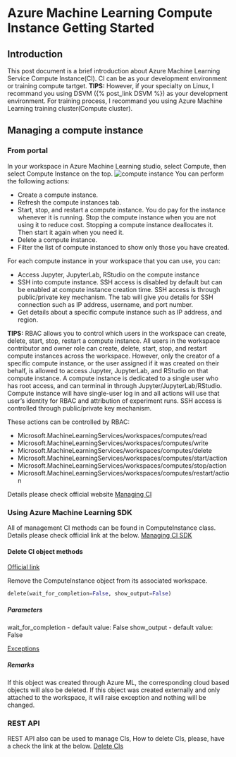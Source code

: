 # Azure Machine Learning Compute Instance Getting Started

## Introduction
This post document is a brief introduction about Azure Machine Learning Service Compute Instance(CI).
CI can be as your development environment or training compute tartget.
**TIPS:**
However, if your specialty on Linux, I recommand you using DSVM ({% post_link DSVM %}) as your development environment. For training process, I recommand you using Azure Machine Learning training cluster(Compute cluster).

## Managing a compute instance
### From portal
In your workspace in Azure Machine Learning studio, select Compute, then select Compute Instance on the top.
![compute instance](https://docs.microsoft.com/en-us/azure/machine-learning/media/concept-compute-instance/manage-compute-instance.png)
You can perform the following actions:
+ Create a compute instance.
+ Refresh the compute instances tab.
+ Start, stop, and restart a compute instance. You do pay for the instance whenever it is running. Stop the compute instance when you are not using it to reduce cost. Stopping a compute instance deallocates it. Then start it again when you need it.
+ Delete a compute instance.
+ Filter the list of compute instanced to show only those you have created.

For each compute instance in your workspace that you can use, you can:

+ Access Jupyter, JupyterLab, RStudio on the compute instance
+ SSH into compute instance. SSH access is disabled by default but can be enabled at compute instance creation time. SSH access is through public/private key mechanism. The tab will give you details for SSH connection such as IP address, username, and port number.
+ Get details about a specific compute instance such as IP address, and region.

**TIPS:**
RBAC allows you to control which users in the workspace can create, delete, start, stop, restart a compute instance. All users in the workspace contributor and owner role can create, delete, start, stop, and restart compute instances across the workspace. However, only the creator of a specific compute instance, or the user assigned if it was created on their behalf, is allowed to access Jupyter, JupyterLab, and RStudio on that compute instance. A compute instance is dedicated to a single user who has root access, and can terminal in through Jupyter/JupyterLab/RStudio. Compute instance will have single-user log in and all actions will use that user’s identity for RBAC and attribution of experiment runs. SSH access is controlled through public/private key mechanism.

These actions can be controlled by RBAC:
+ Microsoft.MachineLearningServices/workspaces/computes/read
+ Microsoft.MachineLearningServices/workspaces/computes/write
+ Microsoft.MachineLearningServices/workspaces/computes/delete
+ Microsoft.MachineLearningServices/workspaces/computes/start/action
+ Microsoft.MachineLearningServices/workspaces/computes/stop/action
+ Microsoft.MachineLearningServices/workspaces/computes/restart/action

Details please check official website [Managing CI](https://docs.microsoft.com/en-us/azure/machine-learning/concept-compute-instance#managing-a-compute-instance)

### Using Azure Machine Learning SDK
All of management CI methods can be found in ComputeInstance class. Details please check official link at the below.
<a href="https://docs.microsoft.com/en-us/python/api/azureml-core/azureml.core.compute.computeinstance(class)?view=azure-ml-py" target="_top">Managing CI SDK</a>

#### Delete CI object methods

<a href="https://docs.microsoft.com/en-us/python/api/azureml-core/azureml.core.compute.computeinstance(class)?view=azure-ml-py#delete-wait-for-completion-false--show-output-false-" target="_top">Official link</a>

Remove the ComputeInstance object from its associated workspace.
```python
delete(wait_for_completion=False, show_output=False)
```
##### Parameters
wait_for_completion - default value: False
show_output - default value: False

[Exceptions](https://docs.microsoft.com/en-us/python/api/azureml-core/azureml.exceptions.computetargetexception?view=azure-ml-py)

##### Remarks

If this object was created through Azure ML, the corresponding cloud based objects will also be deleted. If this object was created externally and only attached to the workspace, it will raise exception and nothing will be changed.

### REST API
REST API also can be used to manage CIs, How to delete CIs, please, have a check the link at the below.
[Delete CIs](https://docs.microsoft.com/en-us/rest/api/azureml/workspacesandcomputes/machinelearningcompute/delete)


